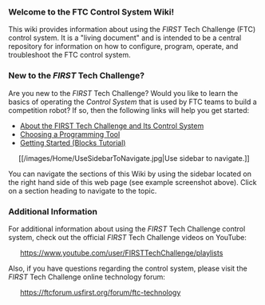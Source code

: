 ### Welcome to the FTC Control System Wiki!

This wiki provides information about using the _FIRST_ Tech Challenge (FTC) control system. It is a "living document" and is intended to be a central repository for information on how to configure, program, operate, and troubleshoot the FTC control system.

### New to the _FIRST_ Tech Challenge?

Are you new to the _FIRST_ Tech Challenge?  Would you like to learn the basics of operating the _Control System_ that is used by FTC teams to build a competition robot?  If so, then the following links will help you get started:  
* [About the FIRST Tech Challenge and Its Control System](The-FTC-Control-System)
* [Choosing a Programming Tool](Choosing-a-Programming-Tool)
* [ Getting Started (Blocks Tutorial) ](Blocks-Tutorial)

<p align="center">[[/images/Home/UseSidebarToNavigate.jpg|Use sidebar to navigate.]]<p>

You can navigate the sections of this Wiki by using the sidebar located on the right hand side of this web page (see example screenshot above). Click on a section heading to navigate to the topic.

### Additional Information
For additional information about using the _FIRST_ Tech Challenge control system, check out the official _FIRST_ Tech Challenge videos on YouTube:

&nbsp;&nbsp;&nbsp;&nbsp;&nbsp;&nbsp;https://www.youtube.com/user/FIRSTTechChallenge/playlists

Also, if you have questions regarding the control system, please visit the _FIRST_ Tech Challenge online technology forum:

&nbsp;&nbsp;&nbsp;&nbsp;&nbsp;&nbsp;https://ftcforum.usfirst.org/forum/ftc-technology
